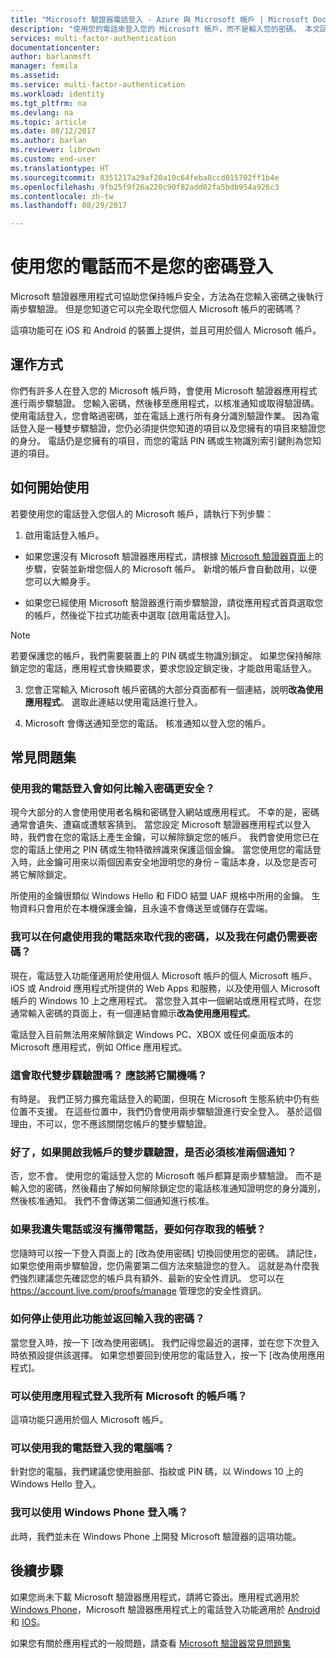 ```yaml
---
title: "Microsoft 驗證器電話登入 - Azure 與 Microsoft 帳戶 | Microsoft Docs"
description: "使用您的電話來登入您的 Microsoft 帳戶，而不是輸入您的密碼。 本文回答有關這項功能的常見問題集。"
services: multi-factor-authentication
documentationcenter: 
author: barlanmsft
manager: femila
ms.assetid: 
ms.service: multi-factor-authentication
ms.workload: identity
ms.tgt_pltfrm: na
ms.devlang: na
ms.topic: article
ms.date: 08/12/2017
ms.author: barlan
ms.reviewer: librown
ms.custom: end-user
ms.translationtype: HT
ms.sourcegitcommit: 8351217a29af20a10c64feba8ccd015702ff1b4e
ms.openlocfilehash: 9fb25f9f26a220c90f82add02fa5bdb954a926c3
ms.contentlocale: zh-tw
ms.lasthandoff: 08/29/2017

---
```

# <a name="sign-in-with-your-phone-not-your-password"></a>使用您的電話而不是您的密碼登入

Microsoft 驗證器應用程式可協助您保持帳戶安全，方法為在您輸入密碼之後執行兩步驟驗證。 但是您知道它可以完全取代您個人 Microsoft 帳戶的密碼嗎？

這項功能可在 iOS 和 Android 的裝置上提供，並且可用於個人 Microsoft 帳戶。

## <a name="how-it-works"></a>運作方式

你們有許多人在登入您的 Microsoft 帳戶時，會使用 Microsoft 驗證器應用程式進行兩步驟驗證。 您輸入密碼，然後移至應用程式，以核准通知或取得驗證碼。 使用電話登入，您會略過密碼，並在電話上進行所有身分識別驗證作業。 因為電話登入是一種雙步驟驗證，您仍必須提供您知道的項目以及您擁有的項目來驗證您的身分。 電話仍是您擁有的項目，而您的電話 PIN 碼或生物識別索引鍵則為您知道的項目。

## <a name="how-to-get-started"></a>如何開始使用

若要使用您的電話登入您個人的 Microsoft 帳戶，請執行下列步驟︰

1. 啟用電話登入帳戶。

  - 如果您還沒有 Microsoft 驗證器應用程式，請根據 [Microsoft 驗證器頁面](microsoft-authenticator-app-how-to.md)上的步驟，安裝並新增您個人的 Microsoft 帳戶。 新增的帳戶會自動啟用，以便您可以大顯身手。

  - 如果您已經使用 Microsoft 驗證器進行兩步驟驗證，請從應用程式首頁選取您的帳戶，然後從下拉式功能表中選取 [啟用電話登入]。

  >[!NOTE]
  >若要保護您的帳戶，我們需要裝置上的 PIN 碼或生物識別鎖定。 如果您保持解除鎖定您的電話，應用程式會快顯要求，要求您設定鎖定後，才能啟用電話登入。

3. 您會正常輸入 Microsoft 帳戶密碼的大部分頁面都有一個連結，說明**改為使用應用程式**。 選取此連結以使用電話進行登入。

4. Microsoft 會傳送通知至您的電話。 核准通知以登入您的帳戶。   

## <a name="faq"></a>常見問題集

### <a name="how-is-signing-in-with-my-phone-more-secure-than-typing-a-password"></a>使用我的電話登入會如何比輸入密碼更安全？  

現今大部分的人會使用使用者名稱和密碼登入網站或應用程式。  不幸的是，密碼通常會遺失、遭竊或遭駭客猜到。 當您設定 Microsoft 驗證器應用程式以登入時，我們會在您的電話上產生金鑰，可以解除鎖定您的帳戶。 我們會使用您已在您的電話上使用之 PIN 碼或生物特徵辨識來保護這個金鑰。  當您使用您的電話登入時，此金鑰可用來以兩個因素安全地證明您的身份 – 電話本身，以及您是否可將它解除鎖定。 

所使用的金鑰很類似 Windows Hello 和 FIDO 結盟 UAF 規格中所用的金鑰。 生物資料只會用於在本機保護金鑰，且永遠不會傳送至或儲存在雲端。 
 
### <a name="where-can-i-use-my-phone-to-replace-my-password-and-where-would-i-still-need-the-password"></a>我可以在何處使用我的電話來取代我的密碼，以及我在何處仍需要密碼？  

現在，電話登入功能僅適用於使用個人 Microsoft 帳戶的個人 Microsoft 帳戶、iOS 或 Android 應用程式所提供的 Web Apps 和服務，以及使用個人 Microsoft 帳戶的 Windows 10 上之應用程式。 當您登入其中一個網站或應用程式時，在您通常輸入密碼的頁面上，有一個連結會顯示**改為使用應用程式**。 

電話登入目前無法用來解除鎖定 Windows PC、XBOX 或任何桌面版本的 Microsoft 應用程式，例如 Office 應用程式。
 
### <a name="does-this-replace-two-step-verification-should-i-turn-it-off"></a>這會取代雙步驟驗證嗎？ 應該將它關機嗎？   

有時是。 我們正努力擴充電話登入的範圍，但現在 Microsoft 生態系統中仍有些位置不支援。 在這些位置中，我們仍會使用兩步驟驗證進行安全登入。 基於這個理由，不可以，您不應該關閉您帳戶的雙步驟驗證。
 
### <a name="okay-if-i-keep-two-step-verification-turned-on-for-my-account-do-i-have-to-approve-two-notifications"></a>好了，如果開啟我帳戶的雙步驟驗證，是否必須核准兩個通知？

否，您不會。 使用您的電話登入您的 Microsoft 帳戶都算是兩步驟驗證。 而不是輸入您的密碼，然後藉由了解如何解除鎖定您的電話核准通知證明您的身分識別，然後核准通知。 我們不會傳送第二個通知進行核准。

### <a name="what-if-i-lose-my-phone-or-dont-have-it-with-me-how-can-i-access-my-account"></a>如果我遺失電話或沒有攜帶電話，要如何存取我的帳號？  

您隨時可以按一下登入頁面上的 [改為使用密碼] 切換回使用您的密碼。 請記住，如果您使用兩步驟驗證，您仍需要第二個方法來驗證您的登入。 這就是為什麼我們強烈建議您先確認您的帳戶具有額外、最新的安全性資訊。 您可以在 https://account.live.com/proofs/manage 管理您的安全性資訊。
 
### <a name="how-do-i-stop-using-this-feature-and-go-back-to-entering-my-password"></a>如何停止使用此功能並返回輸入我的密碼？

當您登入時，按一下 [改為使用密碼]。 我們記得您最近的選擇，並在您下次登入時依預設提供該選擇。 如果您想要回到使用您的電話登入，按一下 [改為使用應用程式]。 
 
### <a name="can-i-use-the-app-to-sign-in-to-all-my-accounts-with-microsoft"></a>可以使用應用程式登入我所有 Microsoft 的帳戶嗎？   
這項功能只適用於個人 Microsoft 帳戶。 
 
### <a name="can-i-sign-into-my-pc-with-my-phone"></a>可以使用我的電話登入我的電腦嗎？  
針對您的電腦，我們建議您使用臉部、指紋或 PIN 碼，以 Windows 10 上的 Windows Hello 登入。   
 
### <a name="can-i-sign-in-with-my-windows-phone"></a>我可以使用 Windows Phone 登入嗎？  
此時，我們並未在 Windows Phone 上開發 Microsoft 驗證器的這項功能。 

## <a name="next-steps"></a>後續步驟
如果您尚未下載 Microsoft 驗證器應用程式，請將它簽出。應用程式適用於 [Windows Phone](http://go.microsoft.com/fwlink/?Linkid=825071)，Microsoft 驗證器應用程式上的電話登入功能適用於 [Android](http://go.microsoft.com/fwlink/?Linkid=825072) 和 [IOS](http://go.microsoft.com/fwlink/?Linkid=825073)。

如果您有關於應用程式的一般問題，請查看 [Microsoft 驗證器常見問題集](microsoft-authenticator-app-faq.md)

